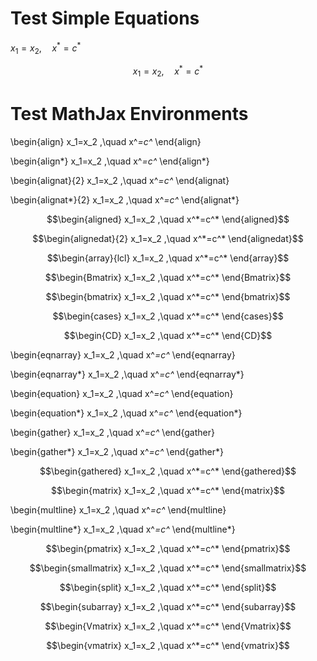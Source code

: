 

<script type="text/x-mathjax-config">
	MathJax.Hub.Config({
	    TeX: {
	        equationNumbers: {
	            autoNumber: "AMS"
	        },
	        extensions: ["AMScd.js"]
	    }
	});
	MathJax.Hub.Config({
	  tex2jax: {
	    inlineMath: [['$','$'], ['\\(','\\)']],
	    processEscapes: true
	  }
	});
</script>
<script type="text/javascript" src="https://cdn.mathjax.org/mathjax/latest/MathJax.js?config=TeX-AMS_CHTML-full"></script>
  
# Test Simple Equations #

$x_1=x_2 ,\quad x^*=c^*$

$$x_1=x_2 ,\quad x^*=c^*$$

# Test MathJax Environments #

\begin{align}
x_1=x_2 ,\quad x^*=c^*
\end{align}

\begin{align*}
x_1=x_2 ,\quad x^*=c^*
\end{align*}

\begin{alignat}{2}
x_1=x_2 ,\quad x^*=c^*
\end{alignat}

\begin{alignat*}{2}
x_1=x_2 ,\quad x^*=c^*
\end{alignat*}

$$\begin{aligned}
x_1=x_2 ,\quad x^*=c^*
\end{aligned}$$

$$\begin{alignedat}{2}
x_1=x_2 ,\quad x^*=c^*
\end{alignedat}$$

$$\begin{array}{lcl}
x_1=x_2 ,\quad x^*=c^*
\end{array}$$

$$\begin{Bmatrix}
x_1=x_2 ,\quad x^*=c^*
\end{Bmatrix}$$

$$\begin{bmatrix}
x_1=x_2 ,\quad x^*=c^*
\end{bmatrix}$$

$$\begin{cases}
x_1=x_2 ,\quad x^*=c^*
\end{cases}$$

$$\begin{CD}
x_1=x_2 ,\quad x^*=c^*
\end{CD}$$

\begin{eqnarray}
x_1=x_2 ,\quad x^*=c^*
\end{eqnarray}

\begin{eqnarray*}
x_1=x_2 ,\quad x^*=c^*
\end{eqnarray*}

\begin{equation}
x_1=x_2 ,\quad x^*=c^*
\end{equation}

\begin{equation*}
x_1=x_2 ,\quad x^*=c^*
\end{equation*}

\begin{gather}
x_1=x_2 ,\quad x^*=c^*
\end{gather}

\begin{gather*}
x_1=x_2 ,\quad x^*=c^*
\end{gather*}

$$\begin{gathered}
x_1=x_2 ,\quad x^*=c^*
\end{gathered}$$

$$\begin{matrix}
x_1=x_2 ,\quad x^*=c^*
\end{matrix}$$

\begin{multline}
x_1=x_2 ,\quad x^*=c^*
\end{multline}

\begin{multline*}
x_1=x_2 ,\quad x^*=c^*
\end{multline*}

$$\begin{pmatrix}
x_1=x_2 ,\quad x^*=c^*
\end{pmatrix}$$

$$\begin{smallmatrix}
x_1=x_2 ,\quad x^*=c^*
\end{smallmatrix}$$

$$\begin{split}
x_1=x_2 ,\quad x^*=c^*
\end{split}$$

$$\begin{subarray}
x_1=x_2 ,\quad x^*=c^*
\end{subarray}$$

$$\begin{Vmatrix}
x_1=x_2 ,\quad x^*=c^*
\end{Vmatrix}$$

$$\begin{vmatrix}
x_1=x_2 ,\quad x^*=c^*
\end{vmatrix}$$